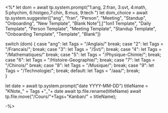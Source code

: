 


<%*
let dom = await tp.system.prompt("1:ang, 2:fran, 3:svt, 4:math, 5:phychim, 6:histgeo,7:chin, 8:mus, 9:tech ")
let dom_choice = await tp.system.suggester(["ang", "fran", "Person", "Meeting", "Standup", "Onboarding", "New Template", "Blank Note"],["1on1 Template", "Daily Template", "Person Template", "Meeting Template", "Standup Template", "Onboarding Template", "Template", "Blank"])

switch (dom) { 
	case "ang": 
		let Tags = "/Anglais/" 
		break; 
	case "2": 
		let Tags = "/Francais/"; 
		break; 
	case "3": 
		let Tags = "/Svt/"; 
		break; 
	case "4": 
		let Tags = "/Mathematiques/" 
		break; 
	case "5": 
		let Tags = "/Physique-Chimie/"; 
		break; 
	case "6": 
		let Tags = "/Histoire-Geographie/"; 
		break;
	case "7": 
		let Tags = "/Chinois/" 
		break; 
	case "8": 
		let Tags = "/Musique/"; 
		break; 
	case "9": 
		let Tags = "/Technologie/"; 
		break; 
	default:
		let Tags = "/aaa/"; 
		break; 	
	}


let date = await tp.system.prompt("date YYYY-MM-DD")
titleName = "KNote_" + Tags +"_"+ date
await tp.file.rename(titleName)
await tp.file.move("/Cours/"+Tags+"Kanban/" + titleName);




-%>



